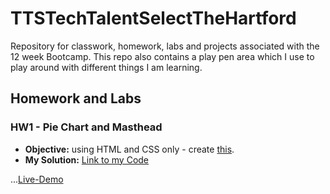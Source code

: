 # TTSTechTalentSelectTheHartford
Repository for classwork, homework, labs and projects associated with the 12 week Bootcamp. 
This repo also contains a play pen area which I use to play around with different things I am learning. 

## Homework and Labs
### HW1 - Pie Chart and Masthead
- **Objective:** using HTML and CSS only - create [this]().  
- **My Solution:** [Link to my Code](https://github.com/rickrhone/TTSTechTalentSelectTheHartford/tree/master/HomeworkAndLabs/HW1_Ricardo_pieChart_And_Masthead) 

...[Live-Demo](https://rickrhone.github.io/TTSTechTalentSelectTheHartford/HomeworkAndLabs/HW1_Ricardo_pieChart_And_Masthead/)
